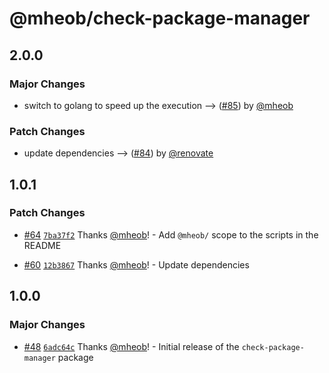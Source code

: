 # @mheob/check-package-manager

## 2.0.0

### Major Changes

- switch to golang to speed up the execution --> ([#85](https://github.com/mheob/config/pull/85)) by
  [@mheob](https://github.com/mheob)

### Patch Changes

- update dependencies --> ([#84](https://github.com/mheob/config/pull/84)) by
  [@renovate](https://github.com/apps/renovate)

## 1.0.1

### Patch Changes

- [#64](https://github.com/mheob/config/pull/64)
  [`7ba37f2`](https://github.com/mheob/config/commit/7ba37f277286feef3e3403211868277b13b9d703)
  Thanks [@mheob](https://github.com/mheob)! - Add `@mheob/` scope to the scripts in the README

- [#60](https://github.com/mheob/config/pull/60)
  [`12b3867`](https://github.com/mheob/config/commit/12b38679f9fa123e20e634932ae1c8e277421464)
  Thanks [@mheob](https://github.com/mheob)! - Update dependencies

## 1.0.0

### Major Changes

- [#48](https://github.com/mheob/config/pull/48)
  [`6adc64c`](https://github.com/mheob/config/commit/6adc64c68a27ff3ddca90a4b3374724c90960e7e)
  Thanks [@mheob](https://github.com/mheob)! - Initial release of the `check-package-manager`
  package
